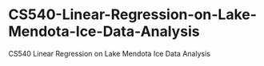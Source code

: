 # CS540-Linear-Regression-on-Lake-Mendota-Ice-Data-Analysis
CS540 Linear Regression on Lake Mendota Ice Data Analysis
